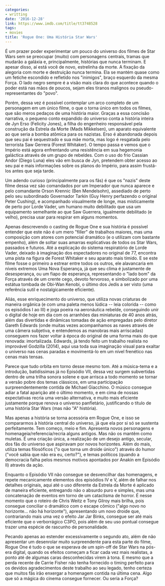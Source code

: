 ```yaml
---
categories:
- writting
date: '2016-12-28'
link: https://www.imdb.com/title/tt3748528
tags:
- movies
title: 'Rogue One: Uma História Star Wars'
---
```


É um prazer poder experimentar um pouco do universo dos filmes de Star Wars sem se preocupar (muito) com personagens centrais, tramas que mudarão a galáxia e, principalmente, histórias que nunca terminam. E apesar disso, aí está você de novo, estrelinha da morte. A fixação da alegoria com morte e destruição nunca termina. Ela se mantém quase como um fetiche escondido e refletido nos "inimigos", braço esquerdo da mesma Força. O lado negro sempre é a visão mais clara do que acontece quando o poder está nas mãos de poucos, sejam eles tiranos malignos ou pseudo-representantes do "povo".

Porém, dessa vez é possível contemplar um arco completo de um personagem em um único filme, o que o torna único em todos os filmes, que são meros pedaços de uma história maior. Graças a essa concisão narrativa, o pequeno conto expandido do universo conta a história inteira de Jyn Erso (Felicity Jones), a filha do engenheiro responsável pela construção da Estrela da Morte (Mads Mikkelsen), um aparato equivalente ao que seria a bomba atômica para os nazistas. Erso é abandonada depois que seu pai é sequestrado e sua mãe morta, mas logo é resgatada pelo terrorista Saw Gerrera (Forest Whitaker). O tempo passa e vemos que o Império está agora enfrentando uma resistência em sua hegemonia galáctica através de um grupo de rebeldes. Com o uso do frio Cassian Andor (Diego Luna) eles vão em busca de Jyn, pretendem obter acesso ao seu pai e mais informações sobre os planos do Império, para assim frustá-los antes que seja tarde.

Um adendo curioso (principalmente para os fãs) é que os "nazis" deste filme dessa vez são comandados por um Imperador que nunca aparece e pelo comandante Orson Krennic (Ben Mendelsohn), assediado de perto pelo seu subordinado Governador Tarkin (Guy Henry perfazendo o original Peter Cushing), e acompanhado visualmente de longe, mas misticamente de perto por Lorde Vader, um humano muito debilitado que usa um equipamento semelhante ao que Saw Guerrera, igualmente debilitado (e velho), precisa usar para respirar em alguns momentos.

Apenas descrevendo o casting de Rogue One e sua história é possível entender que este não é um mero "filler" de trabalhos maiores, mas uma composição com atores com potencial dramático (e o utilizam com bastante empenho), além de soltar suas amarras explicativas de todos os Star Wars, passados e futuros. Até a explicação do sistema respiratório de Lorde Vader, deixado à imaginação dos espectadores no original de 77, encontra uma pista na figura de Forest Whitaker e seu aparato mais tímido. E se este filme fosse o primeiro a estrear entre todos os outros, ele alavancaria em níveis extremos Uma Nova Esperança, já que seu clima é justamente de desesperança, ou um fiapo de esperança, representando o "lado bom" da Força através de um crente cego, devoto fervoroso, e simbolizado por uma estátua tombada de Obi-Wan Kenobi, o último dos Jedis a ser visto (uma referência sutil e nostalgicamente eficiente).

Aliás, esse enriquecimento do universo, que utiliza novas criaturas de maneira orgânica (e com uma paleta menos lúdica -- leia colorida -- como os episódios I ao III) e joga poeira na aeronáutica rebelde, conseguindo unir o digital de hoje em dia com os arranhões das miniaturas de 40 anos atrás, além das divertidas e dinâmicas tomadas de ação empregadas pelo diretor Gareth Edwards (onde muitas vezes acompanhamos as naves através de uma câmera subjetiva, e entendemos as manobras mais arriscadas) conseguem nos fazer voltar à época do original de uma forma mais do que renovada: imortalizada. Edwards, já tendo feito um trabalho realista no improvável Godzilla (2014), aqui usa toda sua imaginação visual para exaltar o universo nas cenas paradas e movimentá-lo em um nível frenético nas cenas mais tensas.

Parece que tudo orbita em torno desse mesmo tom. Até a música-tema e a introdução, batidíssimas já no Episódio VII, dessa vez surgem subvertidas dentro de uma trilha sonora solene e que arrisca a todo momento se tornar a versão pobre dos temas clássicos, em uma participação surpreendentemente contida de Michael Giacchino. O músico consegue adiar a fatal aparição até o último momento, e em cima de nossas expectativas recria uma versão alternativa, e muito mais eficiente justamente porque renova o universo panfletário, justificando o título de uma história Star Wars (mas não "A" história).

Mas apenas a história se torna acessória em Rogue One, e isso se compararmos à história central do universo, já que ela por si só se sustenta perfeitamente. Tem começo, meio e fim. Apresenta novos personagens e homenageia/referencia/recria alguns antigos. Mas não os mantêm como muletas. É uma criação única, a realização de um desejo antigo, secular, dos fãs do universo que aspiravam por novos horizontes. Além do mais, utiliza temas filosóficos ("o que torna um droide único") através do humor ("você sabia que não era eu, certo?"), e temas políticos (quando a democracia falha pelos mesmos motivos apontados por Anakin em Episódio II) através da ação.

Enquanto o Episódio VII não consegue se desvencilhar das homenagens, e repete mecanicamente elementos dos episódios IV e V, além de falhar nos detalhes originais, aqui até o uso diferente da Estrela da Morte é aplicado de maneira eficiente, entregando não o absurdo puro e simples, mas uma concatenação de eventos em torno de um cataclisma de horror. É nesse momento que o roteiro de Chris Weitz e Tony Gilroy mais brilha, pois consegue conciliar o dramático com o escape cômico ("algo novo no horizonte... não há horizonte"), apresentando um novo droide que, contrariando mais uma vez o efeito Jar Jar Binks, consegue ser até mais eficiente que o verborrágico C3PO, pois além de seu uso pontual consegue trazer uma espécie de rascunho de personalidade.

Pecando apenas ao estender excessivamente o segundo ato, além de não apresentar um desenrolar muito surpreendente para esta parte do filme, Rogue One é tudo o que se esperava de um spin-off de Star Wars na pós-era digital, quando os efeitos começam a ficar cada vez mais realistas, a ponto até de algumas caras desconhecidas virem à tona. E mesmo que a perda recente de Carrie Fisher não tenha fornecido o timing perfeito para os devidos agradecimentos deste trabalho ao seu legado, tenho certeza que muitos fãs irão enxergar a homenagem contida na última cena. Algo que só a mágica do cinema consegue fornecer. Ou seria a Força?
